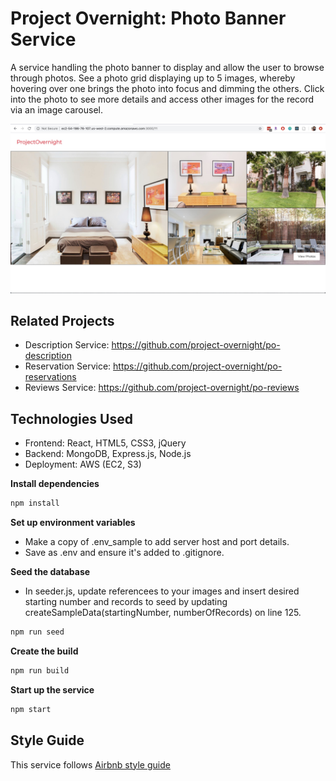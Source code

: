# Project Overnight: Photo Banner Service

A service handling the photo banner to display and allow the user to browse through photos. See a photo grid displaying up to 5 images, whereby hovering over one brings the photo into focus and dimming the others. Click into the photo to see more details and access other images for the record via an image carousel.

![Project Overnight Service](Photo_Service.jpg)

## Related Projects
  - Description Service: https://github.com/project-overnight/po-description
  - Reservation Service: https://github.com/project-overnight/po-reservations
  - Reviews Service: https://github.com/project-overnight/po-reviews

## Technologies Used
  - Frontend: React, HTML5, CSS3, jQuery
  - Backend: MongoDB, Express.js, Node.js
  - Deployment: AWS (EC2, S3)

**Install dependencies**
```sh
npm install
```

**Set up environment variables**
- Make a copy of .env_sample to add server host and port details.
- Save as .env and ensure it's added to .gitignore.

**Seed the database**
- In seeder.js, update referencees to your images and insert desired starting number and records to seed by updating createSampleData(startingNumber, numberOfRecords) on line 125.
```sh
npm run seed
```

**Create the build**
```sh
npm run build
```

**Start up the service**
```sh
npm start
```

## Style Guide
This service follows [Airbnb style guide](https://github.com/airbnb/javascript)
